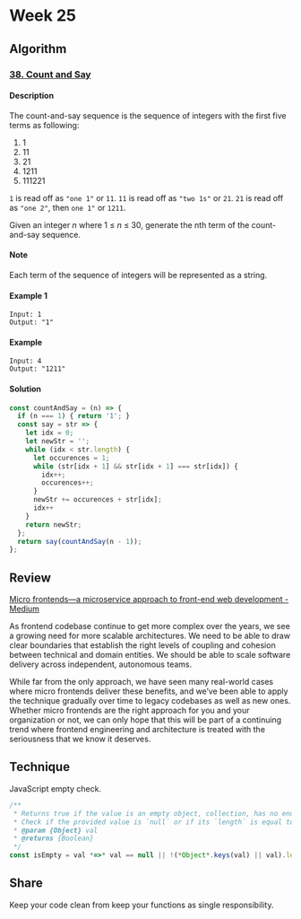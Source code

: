 # Week 25

## Algorithm

### [38. Count and Say](https://leetcode.com/problems/count-and-say/)

#### Description

The count-and-say sequence is the sequence of integers with the first five terms as following:

1. 1
2. 11
3. 21
4. 1211
5. 111221

`1` is read off as `"one 1"` or `11`.
`11` is read off as `"two 1s"` or `21`.
`21` is read off as `"one 2"`, then `one 1"` or `1211`.

Given an integer *n* where 1 ≤ *n* ≤ 30, generate the nth term of the count-and-say sequence.

#### Note

Each term of the sequence of integers will be represented as a string.

#### Example 1

```example
Input: 1
Output: "1"
```

#### Example

```example
Input: 4
Output: "1211"
```

#### Solution

```javascript
const countAndSay = (n) => {
  if (n === 1) { return '1'; }
  const say = str => {
    let idx = 0;
    let newStr = '';
    while (idx < str.length) {
      let occurences = 1;
      while (str[idx + 1] && str[idx + 1] === str[idx]) {
        idx++;
        occurences++;
      }
      newStr += occurences + str[idx];
      idx++
    }
    return newStr;
  };
  return say(countAndSay(n - 1));
};
```

## Review

[Micro frontends—a microservice approach to front-end web development - Medium](https://medium.com/@tomsoderlund/micro-frontends-a-microservice-approach-to-front-end-web-development-f325ebdadc16)

As frontend codebase continue to get more complex over the years, we see a growing need for more scalable architectures. We need to be able to draw clear boundaries that establish the right levels of coupling and cohesion between technical and domain entities. We should be able to scale software delivery across independent, autonomous teams.

While far from the only approach, we have seen many real-world cases where micro frontends deliver these benefits, and we’ve been able to apply the technique gradually over time to legacy codebases as well as new ones. Whether micro frontends are the right approach for you and your organization or not, we can only hope that this will be part of a continuing trend where frontend engineering and architecture is treated with the seriousness that we know it deserves.

## Technique

JavaScript empty check.

```javascript
/**
 * Returns true if the value is an empty object, collection, has no enurmerable properties or is any type that is not considered a collection.
 * Check if the provided value is `null` or if its `length` is equal to `0`.
 * @param {Object} val
 * @returns {Boolean}
 */
const isEmpty = val *=>* val == null || !(*Object*.keys(val) || val).length;
```

## Share

Keep your code clean from keep your functions as single responsibility.
